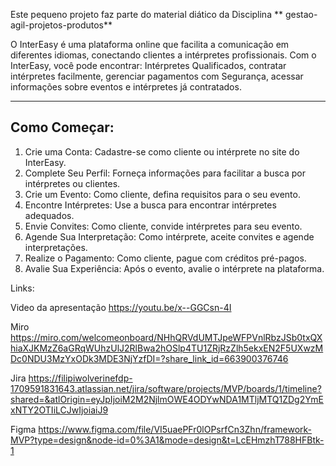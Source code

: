Este pequeno projeto faz parte do material diático da Disciplina **    gestao-agil-projetos-produtos** 


O InterEasy é uma plataforma online que facilita a comunicação em diferentes idiomas, conectando clientes a intérpretes profissionais. 
Com o InterEasy, você pode encontrar: Intérpretes Qualificados, contratar intérpretes facilmente, gerenciar pagamentos com Segurança, acessar informações sobre eventos e intérpretes já contratados.

---
## Como Começar:

1.	Crie uma Conta: Cadastre-se como cliente ou intérprete no site do InterEasy.
2.	Complete Seu Perfil: Forneça informações para facilitar a busca por intérpretes ou clientes.
3.	Crie um Evento: Como cliente, defina requisitos para o seu evento.
4.	Encontre Intérpretes: Use a busca para encontrar intérpretes adequados.
5.	Envie Convites: Como cliente, convide intérpretes para seu evento.
6.	Agende Sua Interpretação: Como intérprete, aceite convites e agende interpretações.
7.	Realize o Pagamento: Como cliente, pague com créditos pré-pagos.
8.	Avalie Sua Experiência: Após o evento, avalie o intérprete na plataforma.


Links:

Video da apresentação
https://youtu.be/x--GGCsn-4I

Miro
https://miro.com/welcomeonboard/NHhQRVdUMTJpeWFPVnlRbzJSb0txQXhiaXJKMzZ6aGRqWUhzUlJ2RlBwa2hOSlp4TU1ZRjRzZlh5ekxEN2F5UXwzMDc0NDU3MzYxODk3MDE3NjYzfDI=?share_link_id=663900376746

Jira
https://filipiwolverinefdp-1709591831643.atlassian.net/jira/software/projects/MVP/boards/1/timeline?shared=&atlOrigin=eyJpIjoiM2M2NjlmOWE4ODYwNDA1MTljMTQ1ZDg2YmExNTY2OTIiLCJwIjoiaiJ9

Figma
https://www.figma.com/file/VI5uaePFr0lOPsrfCn3Zhn/framework-MVP?type=design&node-id=0%3A1&mode=design&t=LcEHmzhT788HFBtk-1
